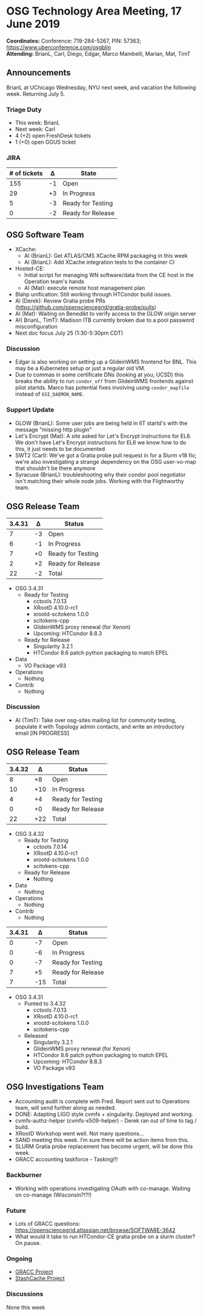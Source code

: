 # OSG Technology Area Meeting, 17 June 2019

**Coordinates:** Conference: 719-284-5267, PIN: 57363; <https://www.uberconference.com/osgblin>  
**Attending:** BrianL, Carl, Diego, Edgar, Marco Mambelli, Marian, Mat, TimT


## Announcements

BrianL at UChicago Wednesday, NYU next week, and vacation the following week. Returning July 5.  


### Triage Duty

-   This week: BrianL
-   Next week: Carl
-   4 (+2) open FreshDesk tickets
-   1 (+0) open GGUS ticket


### JIRA

| # of tickets | &Delta; | State             |
|------------ |------- |----------------- |
| 155          | -1      | Open              |
| 29           | +3      | In Progress       |
| 5            | -3      | Ready for Testing |
| 0            | -2      | Ready for Release |


## OSG Software Team

-   XCache:  
    -   AI (BrianL): Get ATLAS/CMS XCache RPM packaging in this week
    -   AI (BrianL): Add XCache integration tests to the container CI
-   Hosted-CE:  
    -   Initial script for managing WN software/data from the CE host in the Operation team's hands
    -   AI (Mat): execute remote host management plan
-   Blahp unification: Still working through HTCondor build issues.
-   AI (Derek): Review Gratia probe PRs (<https://github.com/opensciencegrid/gratia-probe/pulls>)
-   AI (Mat): Waiting on Benedikt to verify access to the GLOW origin server
-   AI( BrianL, TimT): Madison ITB currently broken due to a pool password misconfiguration
-   Next doc focus July 25 (1:30-5:30pm CDT)


### Discussion

-   Edgar is also working on setting up a GlideinWMS frontend for BNL.
    This may be a Kubernetes setup or just a regular old VM.
-   Due to commas in some certificate DNs (looking at you, UCSD) this breaks the ability to run `condor_off` from GlideinWMS frontends against pilot startds.
    Marco has potential fixes involving using `condor_mapfile` instead of `GSI_DAEMON_NAME`.


### Support Update

-   GLOW (BrianL): Some user jobs are being held in IIT startd's with the message "missing http plugin"
-   Let's Encrypt (Mat): A site asked for Let's Encrypt instructions for EL6. We don't have Let's Encrypt instructions for EL6 we know how to do this, it just needs to be documented
-   SWT2 (Carl): We've got a Gratia probe pull request in for a Slurm v18 fix; we're also investigating a strange dependency on the OSG user-vo-map that shouldn't be there anymore
-   Syracuse (BrianL): troubleshooting why their condor pool negotiator isn't matching their whole node jobs. Working with the Flightworthy team.


## OSG Release Team

| 3.4.31 | &Delta; | Status            |
|------ |------- |----------------- |
| 7      | -3      | Open              |
| 6      | -1      | In Progress       |
| 7      | +0      | Ready for Testing |
| 2      | +2      | Ready for Release |
| 22     | -2      | Total             |

-   OSG 3.4.31  
    -   Ready for Testing  
        -   cctools 7.0.13
        -   XRootD 4.10.0-rc1
        -   xrootd-scitokens 1.0.0
        -   scitokens-cpp
        -   GlideinWMS proxy renewal (for Xenon)
        -   Upcoming: HTCondor 8.8.3
    -   Ready for Release  
        -   Singularity 3.2.1
        -   HTCondor 8.6 patch python packaging to match EPEL
-   Data  
    -   VO Package v93
-   Operations  
    -   Nothing
-   Contrib  
    -   Nothing


### Discussion

-   AI (TimT): Take over osg-sites mailing list for community testing, populate it with Topology admin contacts, and write an introductory email [IN PROGRESS]


## OSG Release Team

| 3.4.32 | &Delta; | Status            |
|------ |------- |----------------- |
| 8      | +8      | Open              |
| 10     | +10     | In Progress       |
| 4      | +4      | Ready for Testing |
| 0      | +0      | Ready for Release |
| 22     | +22     | Total             |

-   OSG 3.4.32  
    -   Ready for Testing  
        -   cctools 7.0.14
        -   XRootD 4.10.0-rc1
        -   xrootd-scitokens 1.0.0
        -   scitokens-cpp
    -   Ready for Release
        -   Nothing
-   Data  
    -   Nothing
-   Operations  
    -   Nothing
-   Contrib  
    -   Nothing

| 3.4.31 | &Delta; | Status            |
|------ |------- |----------------- |
| 0      | -7      | Open              |
| 0      | -6      | In Progress       |
| 0      | -7      | Ready for Testing |
| 7      | +5      | Ready for Release |
| 7      | -15     | Total             |

-   OSG 3.4.31  
    -   Punted to 3.4.32
        -   cctools 7.0.13
        -   XRootD 4.10.0-rc1
        -   xrootd-scitokens 1.0.0
        -   scitokens-cpp
    -   Released
        -   Singularity 3.2.1
        -   GlideinWMS proxy renewal (for Xenon)
        -   HTCondor 8.6 patch python packaging to match EPEL
        -   Upcoming: HTCondor 8.8.3
        -   VO Package v93


## OSG Investigations Team

-   Accounting audit is complete with Fred. Report sent out to Operations team, will send further along as needed.
-   DONE: Adapting LIGO style cvmfs + singularity. Deployed and working.
-   cvmfs-authz-helper (cvmfs-x509-helper) - Derek ran out of time to tag / build.
-   XRootD Workshop went well.  Not many questions…
-   SAND meeting this week.  I’m sure there will be action items from this.
-   SLURM Gratia probe replacement has become urgent, will be done this week.
-   GRACC accounting taskforce - Tasking!!!


### Backburner

-   Working with operations investigating OAuth with co-manage.  Waiting on co-manage (Wisconsin?!?!)


### Future

-   Lots of GRACC questions: <https://opensciencegrid.atlassian.net/browse/SOFTWARE-3642>
-   What would it take to run HTCondor-CE gratia probe on a slurm cluster?  On pause.


### Ongoing

-   [GRACC Project](https://opensciencegrid.atlassian.net/projects/GRACC)
-   [StashCache Project](http://opensciencegrid.org/docs/data/stashcache/overview/)


### Discussions

None this week
